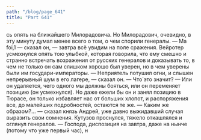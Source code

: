 ```yaml
---
path: "/blog/page_641"
title: "Part 641"
---
```


сь опять на ближайшего Милорадовича.
Но Милорадович, очевидно, в эту минуту думал менее всего о том, о чем спорили генералы.
— Ma foi,1 — сказал он, — завтра всё увидим на поле сражения.
Вейротер усмехнулся опять тою улыбкой, которая говорила, что ему смешно и странно встречать возражения от русских генералов и доказывать то, в чем не только он сам слишком хорошо был уверен, но в чем уверены были им государи-императоры.
— Неприятель потушил огни, и слышен непрерывный шум в его лагере, — сказал он. — Что́ это значит? — Или он удаляется, чего одного мы должны бояться, или он переменяет позицию (он усмехнулся). Но даже ежели бы он и занял позицию в Тюрасе, он только избавляет нас от больших хлопот, и распоряжения все, до малейших подробностей, остаются те же.
— Каким же образом?... — сказал князь Андрей, уже давно выжидавший случая выразить свои сомнения.
Кутузов проснулся, тяжело откашлялся и оглянул генералов.
— Господа, диспозиция на завтра, даже на нынче (потому что уже первый час), н
